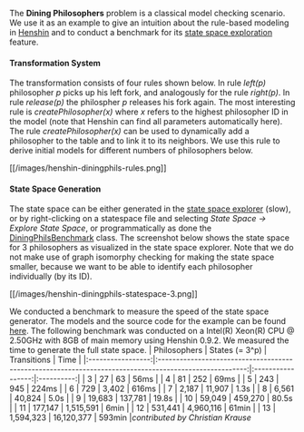 The **Dining Philosophers** problem is a classical model checking
scenario. We use it as an example to give an intuition about the
rule-based modeling in [Henshin](Home "wikilink") and to conduct a
benchmark for its [state space
exploration](Henshin_Statespace_Explorer "wikilink") feature.

#### Transformation System

The transformation consists of four rules shown below. In rule *left(p)*
philosopher *p* picks up his left fork, and analogously for the rule
*right(p)*. In rule *release(p)* the philospher *p* releases his fork
again. The most interesting rule is *createPhilosopher(x)* where *x*
refers to the highest philosopher ID in the model (note that Henshin can
find all parameters automatically here). The rule *createPhilosopher(x)*
can be used to dynamically add a philosopher to the table and to link it
to its neighbors. We use this rule to derive initial models for
different numbers of philosophers below.

[[/images/henshin-diningphils-rules.png]]

#### State Space Generation

The state space can be either generated in the [state space
explorer](Henshin_Statespace_Explorer "wikilink") (slow), or by
right-clicking on a statespace file and selecting *State Space -\>
Explore State Space*, or programmatically as done the
[DiningPhilsBenchmark](https://github.com/eclipse-henshin/henshin/tree/master/plugins/org.eclipse.emf.henshin.examples/src/org/eclipse/emf/henshin/examples/diningphils/DiningPhilsBenchmark.java)
class. The screenshot below shows the state space for 3 philosophers as
visualized in the state space explorer. Note that we do not make use of
graph isomorphy checking for making the state space smaller, because we
want to be able to identify each philosopher individually (by its ID).

[[/images/henshin-diningphils-statespace-3.png]]

We conducted a benchmark to measure the speed of the state space
generator. The models and the source code for the example can be found
[here](https://github.com/eclipse-henshin/henshin/tree/master/plugins/org.eclipse.emf.henshin.examples/src/org/eclipse/emf/henshin/examples/diningphils).
The following benchmark was conducted on a Intel(R) Xeon(R) CPU @
2.50GHz with 8GB of main memory using Henshin 0.9.2. We measured the
time to generate the full state space.
|   Philosophers    |                                             States (= 3^p)                                             |    Transitions    |    Time    |
|:-----------------:|:------------------------------------------------------------------------------------------------------:|:-----------------:|:----------:|
|  3                |  27                                                                                                    |  63               |  56ms      |
|  4                |  81                                                                                                    |  252              |  69ms      |
|  5                |  243                                                                                                   |  945              |  224ms     |
|  6                |  729                                                                                                   |  3,402            |  616ms     |
|  7                |  2,187                                                                                                 |  11,907           |  1.3s      |
|  8                |  6,561                                                                                                 |  40,824           |  5.0s      |
|  9                |  19,683                                                                                                |  137,781          |  19.8s     |
|  10               |  59,049                                                                                                |  459,270          |  80.5s     |
|  11               |  177,147                                                                                               |  1,515,591        |  6min      |
|  12               |  531,441                                                                                               |  4,960,116        |  61min     |
|  13               |  1,594,323                                                                                             |  16,120,377       |  593min    |*contributed by Christian Krause*


